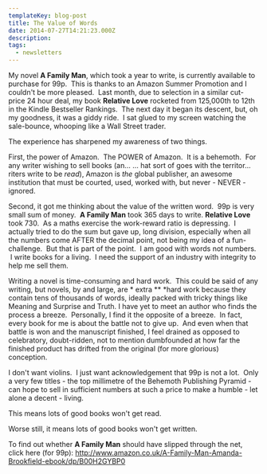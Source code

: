 ```yaml
---
templateKey: blog-post
title: The Value of Words
date: 2014-07-27T14:21:23.000Z
description: 
tags: 
  - newsletters
---
```


My novel **A Family Man**, which took a year to write, is currently available to purchase for 99p.  This is thanks to an Amazon Summer Promotion and I couldn't be more pleased.  Last month, due to selection in a similar cut-price 24 hour deal, my book **Relative Love** rocketed from 125,000th to 12th in the Kindle Bestseller Rankings.  The next day it began its descent, but, oh my goodness, it was a giddy ride.  I sat glued to my screen watching the sale-bounce, whooping like a Wall Street trader.

The experience has sharpened my awareness of two things.

First, the power of Amazon.  The POWER of Amazon.  It is a behemoth.  For any writer wishing to sell books (an... ... hat sort of goes with the territor... riters write to be _read_), Amazon is _the_ global publisher, an awesome institution that must be courted, used, worked with, but never - NEVER - ignored.

Second, it got me thinking about the value of the written word.  99p is very small sum of money.  **A Family Man** took 365 days to write. **Relative Love** took 730.  As a maths exercise the work-reward ratio is depressing.  I actually tried to do the sum but gave up, long division, especially when all the numbers come AFTER the decimal point, not being my idea of a fun-challenge.  But that is part of the point.  I am good with words not numbers.  I write books for a living.  I need the support of an industry with integrity to help me sell them.

Writing a novel is time-consuming and hard work.  This could be said of any writing, but novels, by and large, are * extra \*\* *hard work because they contain tens of thousands of words, ideally packed with tricky things like Meaning and Surprise and Truth. I have yet to meet an author who finds the process a breeze.  Personally, I find it the opposite of a breeze.  In fact, every book for me is about the battle not to give up.  And even when that battle is won and the manuscript finished, I feel drained as opposed to celebratory, doubt-ridden, not to mention dumbfounded at how far the finished product has drifted from the original (for more glorious) conception.

I don't want violins.  I just want acknowledgement that 99p is not a lot.  Only a very few titles - the top millimetre of the Behemoth Publishing Pyramid - can hope to sell in sufficient numbers at such a price to make a humble - let alone a decent - living.

This means lots of good books won't get read.

Worse still, it means lots of good books won't get written.

To find out whether **A Family Man** should have slipped through the net, click here (for 99p): http://www.amazon.co.uk/A-Family-Man-Amanda-Brookfield-ebook/dp/B00H2GYBP0
